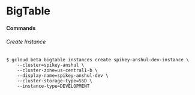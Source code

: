 # BigTable

#### Commands

###### Create Instance

```
$ gcloud beta bigtable instances create spikey-anshul-dev-instance \
    --cluster=spikey-anshul \
    --cluster-zone=us-central1-b \
    --display-name=spikey-anshul-dev \
    --cluster-storage-type=SSD \
    --instance-type=DEVELOPMENT
```



